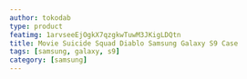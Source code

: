 ```yaml
---
author: tokodab
type: product
featimg: 1arvseeEjOgkX7qzgkwTuwM3JKigLDQtn
title: Movie Suicide Squad Diablo Samsung Galaxy S9 Case
tags: [samsung, galaxy, s9]
category: [samsung]
---
```

